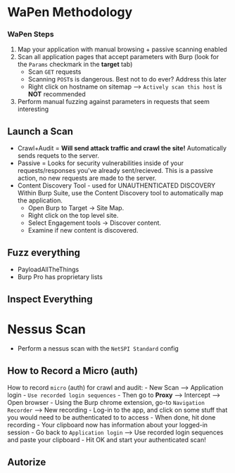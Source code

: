 # WaPen Methodology

### WaPen Steps
1) Map your application with manual browsing + passive scanning enabled
2) Scan all application pages that accept parameters with Burp (look for the `Params` checkmark in the **target** tab)
	- Scan `GET` requests
	- Scanning `POST`s is dangerous. Best not to do ever? Address this later
	- Right click on hostname on sitemap --> `Actively scan this host` is **NOT** recommended
3) Perform manual fuzzing against parameters in requests that seem interesting


## Launch a Scan
- Crawl+Audit = **Will send attack traffic and crawl the site!** Automatically sends requets to the server.
- Passive = Looks for security vulnerabilities inside of your requests/responses you've already sent/recieved. This is a passive action, no new requests are made to the server.
- Content Discovery Tool - used for UNAUTHENTICATED DISCOVERY
Within Burp Suite, use the Content Discovery tool to automatically map the application.
	- Open Burp to Target -> Site Map.
	- Right click on the top level site.
	- Select Engagement tools -> Discover content.
	- Examine if new content is discovered.

## Fuzz everything
- PayloadAllTheThings
- Burp Pro has proprietary lists

## Inspect Everything

# Nessus Scan
- Perform a nessus scan with the `NetSPI Standard` config


## How to Record a Micro (auth)
How to record `micro` (auth) for crawl and audit:
	- New Scan --> Application login
	- `Use recorded login sequences`
	- Then go to **Proxy** --> Intercept --> Open browser
	- Using the Burp chrome extension, go-to `Navigation Recorder` --> New recording
	- Log-in to the app, and click on some stuff that you would need to be authenticated to to access
	- When done, hit done recording
	- Your clipboard now has information about your logged-in session
	- Go back to `Application login` --> Use recorded login sequences and paste your clipboard
	- Hit OK and start your authenticated scan!
  
## Autorize
